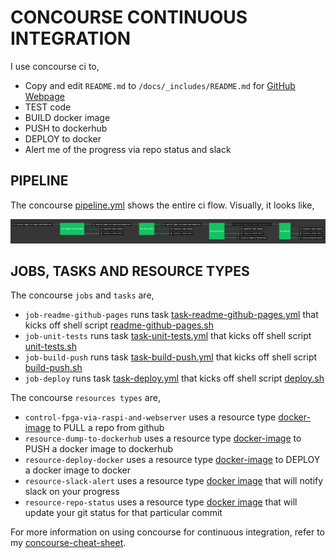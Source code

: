 # CONCOURSE CONTINUOUS INTEGRATION

I use concourse ci to,

* Copy and edit `README.md` to `/docs/_includes/README.md` for
  [GitHub Webpage](https://jeffdecola.github.io/control-fpga-via-raspi-and-webserver/)
* TEST code
* BUILD docker image
* PUSH to dockerhub
* DEPLOY to docker
* Alert me of the progress via repo status and slack

## PIPELINE

The concourse
[pipeline.yml](https://github.com/JeffDeCola/control-fpga-via-raspi-and-webserver/blob/master/ci/pipeline.yml)
shows the entire ci flow. Visually, it looks like,

![IMAGE - control-fpga-via-raspi-and-webserver concourse ci pipeline - IMAGE](docs/pics/control-fpga-via-raspi-and-webserver-pipeline.jpg)

## JOBS, TASKS AND RESOURCE TYPES

The concourse `jobs` and `tasks` are,

* `job-readme-github-pages` runs task
  [task-readme-github-pages.yml](https://github.com/JeffDeCola/control-fpga-via-raspi-and-webserver/blob/master/ci/tasks/task-readme-github-pages.yml)
  that kicks off shell script
  [readme-github-pages.sh](https://github.com/JeffDeCola/control-fpga-via-raspi-and-webserver/blob/master/ci/scripts/readme-github-pages.sh)
* `job-unit-tests` runs task
  [task-unit-tests.yml](https://github.com/JeffDeCola/control-fpga-via-raspi-and-webserver/blob/master/ci/tasks/task-unit-tests.yml)
  that kicks off shell script
  [unit-tests.sh](https://github.com/JeffDeCola/control-fpga-via-raspi-and-webserver/tree/master/ci/scripts/unit-tests.sh)
* `job-build-push` runs task
  [task-build-push.yml](https://github.com/JeffDeCola/control-fpga-via-raspi-and-webserver/blob/master/ci/tasks/task-build-push.yml)
  that kicks off shell script
  [build-push.sh](https://github.com/JeffDeCola/control-fpga-via-raspi-and-webserver/tree/master/ci/scripts/build-push.sh)
* `job-deploy` runs task
  [task-deploy.yml](https://github.com/JeffDeCola/control-fpga-via-raspi-and-webserver/blob/master/ci/tasks/task-deploy.yml)
  that kicks off shell script
  [deploy.sh](https://github.com/JeffDeCola/control-fpga-via-raspi-and-webserver/tree/master/ci/scripts/deploy.sh)

The concourse `resources types` are,

* `control-fpga-via-raspi-and-webserver` uses a resource type
  [docker-image](https://hub.docker.com/r/concourse/git-resource/)
  to PULL a repo from github
* `resource-dump-to-dockerhub` uses a resource type
  [docker-image](https://hub.docker.com/r/concourse/docker-image-resource/)
  to PUSH a docker image to dockerhub
* `resource-deploy-docker` uses a resource type
  [docker-image](https://hub.docker.com/r/jeffdecola/concourse-deploy-docker-resource/)
  to DEPLOY a docker image to docker
* `resource-slack-alert` uses a resource type
  [docker image](https://hub.docker.com/r/cfcommunity/slack-notification-resource)
  that will notify slack on your progress
* `resource-repo-status` uses a resource type
  [docker image](https://hub.docker.com/r/jeffdecola/github-status-resource-clone)
  that will update your git status for that particular commit

For more information on using concourse for continuous integration,
refer to my
[concourse-cheat-sheet](https://github.com/JeffDeCola/my-cheat-sheets/tree/master/software/operations/continuous-integration-continuous-deployment/concourse-cheat-sheet).
